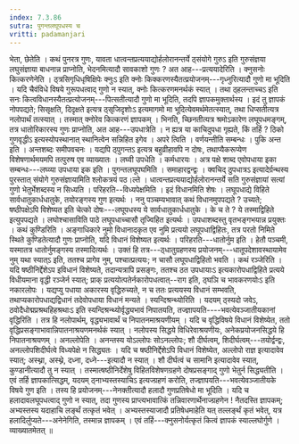 ```yaml
---
index: 7.3.86
sutra: पुगन्तलघूपधस्य च
vritti: padamanjari
---
```


 भेता, छेतेति । कथं पुनरत्र गुणः, यावता धात्वन्तप्रत्ययाद्योर्हलोरानन्तर्ये ठ्संयोगे गुरुऽ इति गुरुसंज्ञया लघुसंज्ञाया बाधनान्न प्राप्नोति, भेदनमित्यादौ सावकाशो गुणः ? अत आह---प्रत्ययादेरिति । क्नुसनोः कित्करणेनेति । ठ्त्रसिगृधिधृषिक्षिपेः क्नुःऽ इति क्नोः किक्करणस्यैतत्प्रयोजनम्---गृध्नुरित्यादौ गुणो मा भूदिति । यदि चैवंविधे विषये गुरूपधत्वाद् गुणो न स्यात्, क्नोः कित्करणमनर्थकं स्यात् । तथा ठ्हलन्ताच्चऽ इति सनः कित्वविधानस्यैतत्प्रत्योजनम्---पित्सतीत्यादौ गुणो मा भूदिति, तदपि ज्ञापकमुक्तार्थस्य । इदं तु ज्ञापकं नोपपद्यते; सिसृक्षति, दिदृक्षते इत्यत्र ठ्सृजिदृशोःऽ इत्यमागमो मा भूदित्येवमर्थमेतत्स्यात्, तथा धिप्सतीत्यत्र नलोपार्थं तत्स्यात् । तस्मात् क्नोरेव कित्करणं ज्ञापकम् । भिनति, च्छिनतीत्यत्र श्रमोऽकारेण लघूपधमङ्गम्, तत्र धातोरिकारस्य गुणः प्राप्नोति, अत आह---उपधात्रेति । न ह्यत्र या काचिदुपधा गृह्यते, किं तर्हि ? ठिको गुणवृद्धीऽ इत्यस्योपस्थानात् स्थानित्वेन सन्निहित इगेव । अपरे त्विति । वर्णयन्तीति सम्बन्धः । पुकि अन्त इति । अन्तशब्दः समीपवचनः । यद्यपि ठ्पुगन्तऽ इत्यत्र बहुव्रीहावपि न दोषः, तथाप्यैकरूप्येण विशेषणार्थमयमपि तत्पुरुष एव व्याख्यातः । लघ्वी उपधेति । कर्मधारयः । अत्र पक्षे शाब्द एवोपधाया इका सम्बन्धः---लघ्व्या उपधाया इक इति । पुगन्तलघूपघमिति । समाहारद्वन्द्वः । क्वचिद् ठुपधात्रऽ इत्यादेर्ग्रन्थस्य पुरस्तात् संयोगे गुरुसंज्ञायामिति श्लोकत्रयं पठ।ल्ते । धात्वन्तप्रत्ययाद्योर्हलोरानन्तर्ये सति गुरुसंज्ञायां सत्यां गुणो भेतुर्भेशब्दस्य न सिध्यति । परिहरति--विध्यपेक्षमिति । इदं विधानमिति शेषः । लघूपधाद्ये विहिते सार्वधातुकार्धधातुके, तयोरङ्गस्य गुण इत्यर्थः । ननु पञ्चम्यभावात् कथं विधानमुपपद्यते ? उच्यते; षष्ठीपक्षेऽपि विशेष्यत इति चेत्को दोषः---लघूपधस्य ये सार्वधातुकार्धधातुके । के च ते ? ये तस्माद्विहिते इत्युपपद्यते । लघोश्चासाविति पाठे लघूपधाच्चासौ तृज्विहित इत्यर्थः । उपधाशब्दस्तु वृतभङ्गभयान्न प्रयुक्तः । कथं कुण्डिरिति । अङ्गाधिकारे नुमो विधानादकृत एव नुमि प्रत्ययो लघूपधाद्विहितः, तत्र परतो निमिते स्थिते कुण्डितेत्यादौ गुणः प्राप्नोति, यदि विधानं विशेष्यत इत्यर्थः । परिहरति---धातोर्नुम इति । हेतौ पञ्चमी, यस्मातत्र धातोर्नुमङ्गस्य तस्मादित्यर्थः । उक्तं हि तत्र---ठ्धातुग्रहणस्य प्रयोजनम्---धातूपदेशावस्थायामेव नुम् यथा स्यात्ऽ इति, ततश्च प्रागेव नुम्, पश्चात्प्रत्ययः; न चासौ लघूपधाद्विहितो भवति । कथं रञ्जेरिति । यदि षष्ठीनिर्द्देशेऽप इविधानं विशेष्यते, तदान्यत्रापि प्रसङ्गः, ततश्च ठत उपधायाःऽ इत्यकारोपधाद्विहिते प्रत्यये विधीयमाना वृद्धी रञ्जेर्न स्यात्; प्राक् प्रत्ययोत्पतेर्नकारोपधत्वात्--राग इति, ठ्घञि च भावकरणयोःऽ इति नकारलोपः । यद्यप्यु पधाया अकारस्य वृद्धिरुच्यते, न च ततः प्रत्ययस्य विधानं सम्भवति, तथाप्यकारोपधाद्यद्विधानं तदेवोपधाया विधानं मन्यते । स्यन्दिश्रन्थ्योरिति । यदयम् ठ्स्यदो जवेऽ, ठवोदैधोद्मप्रश्रथहिहश्रथाःऽ इति स्यन्दिश्रन्थ्योर्वृद्ध्यभावं निपातयति, तज्ज्ञापयति----भवत्येवञ्जातीयकानां वृद्धिरिति । तत्र हि नलोपार्थम्, वृद्ध्यभावार्थं च निपातनमाश्रयणीयम् । यदि च वृद्धिविषये विधानं विशेष्येत, ततो वृद्धिप्रसङ्गाभावान्निपातनाश्रयणमनर्थकं स्यात् । नलोपस्य सिद्धये विधिरेवाश्रयणीयः, अनेकप्रयोजनसिद्धये हि निपातनाश्रयणम् । अनल्लोपेति । अनन्तस्य योऽल्लोपः सोऽनल्लोपः; शौ दीर्घत्वम्, शिदीर्घत्वम्---तयोर्द्वन्द्वः, अनल्लोपशिदीर्घत्वे विध्यपेक्षे न सिद्ध्यतः । यदि च षष्ठीनिर्द्देशेऽपि विधानं विशेष्येत, अल्लोपो राज्ञ इत्यादावेव स्यात्; अस्थ्ना, अस्थ्ने, दध्ना, दध्ने---इत्यादौ न स्यात् । शौ दीर्घत्वं च सामानि इत्यादावेव स्यात्, कुण्डानीत्यादौ तु न स्यात् । तस्मात्षष्ठीनिर्देशेषु विहितविशेषणग्रहणे दोषप्रसङ्गाद् गुणो भेतुर्न सिद्ध्यतीति । एवं तर्हि ज्ञापकात्सिद्धम्, यदयम् ठ्नाभ्यस्तस्याचिऽ इत्यज्ग्रहणं करोति, तज्ज्ञापयति---भवत्येवञ्जातीयके विषये गुण इति । तस्य हि प्रयोजनम्---नेनक्तीत्यादौ हलादौ गुणप्रतिषेधो मा भूदिति । यदि च हलादावलघूपधत्वाद् गुणो न स्यात्, तदा गुणस्य प्राप्त्यभावात्किं तन्निवारणार्थेनाज्ग्रहणेन ! नैतदस्ति ज्ञापकम्; अभ्यस्तस्य यदाहाचि लर्ङ्थं तत्कृतं भवेत् । अभ्यस्तस्याजादौ प्रतिषेधमाहेति यत् तल्लर्ङ्थं कृतं भवेत्, यत्र हलादिर्लुप्यते---अनेनेगिति, तस्मान्न ज्ञापकम् । एवं तर्हि---क्नुसनोर्यत्कृतं कित्वं ज्ञापकं स्याल्लघोर्गुणे । व्याख्यातमेतत् ॥
